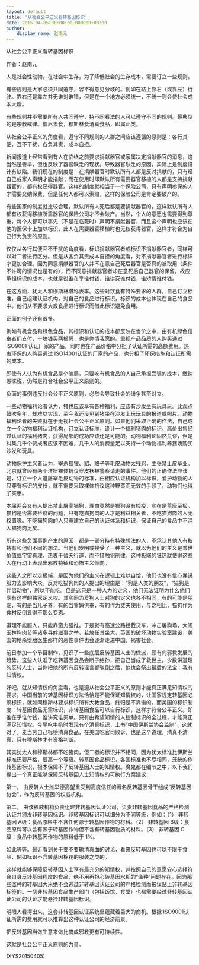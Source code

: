 ```yaml
---
layout: default
title: '从社会公平正义看转基因标识'
date: 2015-04-05T00:00:00.000000+08:00
author:
    display_name: 赵南元
---
```


从社会公平正义看转基因标识

作者：赵南元

人是社会性动物，在社会中生存，为了降低社会的生存成本，需要订立一些规则。

有些规则是大家必须共同遵守，容不得意见分歧的。例如在路上靠右（或靠左）行驶。靠右还是靠左并无谁对谁错，但是在一个地方必须统一，不统一则会使社会成本大增。

有些规则并不需要所有人共同遵守，持不同看法的人可以遵守不同的规则。最典型的是宗教戒律。僧尼素食，穆斯林食清真食品，即属此类。

从社会公平正义的角度看，遵守不同规则的人群之间应该遵循的原则是：各行其便，互不干扰，各负其责，成本自担。

新闻报道上经常看到有人在临终之前要求捐献器官或家属决定捐献器官的消息，这当然是善举，但也反映了器官缺乏的现状。导致器官缺乏的原因，实际上是制度设计有缺陷。我们现在的制度是：在捐献器官时默认所有人都是反对捐献的，只有经自己或家人声明才能捐献；而在使用时却默认所有需要器官移植的人都是支持捐献器官的，都有权获得器官。这样的制度就相当于一个保险公司，只有声明参保的人才需要交纳保费，但是任何人都可以索赔，这样的保险公司是肯定要破产的。

有些国家的制度就比较合理，默认所有人死后都是要捐献器官的，这样默认所有人都有权获得移植所需器官的保险公司才不会破产。当然，个人的意愿也需要得到尊重，每个人都可以事先（不是在临死时）声明不捐献器官，而且这个声明也应该在他的医保卡上加以标识，此人在需要器官移植时也无权获得器官，这样才符合为自己行为负责的原则。

仅仅从各行其便互不干扰的角度看，标识捐献器官者或标识不捐献器官者，同样可以对二者进行区分。但是从各负其责成本自担的角度看，对不捐献器官者进行标识才更加合理。因为同意捐献器官的人并不在意自己死后器官是否真的被取用（条件不许可的情况也是有的），而不同意捐献器官者却在意死后自己器官的保留，故应承担标识的成本。也就是说谁在乎谁付钱，谁讲究谁付钱，谁矫情谁付钱。

在这方面，犹太人和穆斯林堪称表率。这些对饮食有特殊要求的人群，自己订立标准，自己组建认证机构，对自己的食品进行标识，标识的成本也体现在自己的食品中。他们从不要求大教食品进行标识而借此标识避免食用。

正面的例子还有很多。

例如有机食品和绿色食品，其标识和认证的成本都反映在售价之中，由有机绿色信奉者们支付，十块钱买两根葱，也是你情我愿的。重视产品品质的人购买通过ISO9001 认证厂家的产品，同时也在产品价格中分担了认证所需的高额费用。热衷环保的人购买通过 ISO14001认证的厂家的产品，也分担了环保措施和认证所需的成本。

即使有人认为有机食品是个骗局，只要吃有机食品的人自己承担受骗的成本，缴纳愚昧税，仍然是符合社会公平正义原则的。

负面的事例违反社会公平正义原则，必然会导致社会的纷争甚至对立。

一些动物福利论者认为，猪也应该享有各种福利，应该有沙发坐有玩具玩。此观点鼓吹多年，却难以实现，至今我还没见到猪坐在沙发上玩玩具的报道或照片。动物福利论者的失败就在于无视社会公平正义原则。如果他们采取正确的作法，自己成立一个动物福利认证机构，订立认证标准，设计一个福利猪肉的标识，高价出售经过认证的福利猪肉，获得局部的成功应该还是可能的。动物福利论固然荒谬，但是纠集几千个赞成者应该不困难，几千人的消费量足以支持一个动物福利养猪场购买沙发和玩具。

动物保护主义者认为，宰杀狐狸、貂、貉子等毛皮动物太残忍，主张禁止皮草业。北京就曾经有两个洋妞裸体抗议穿皮袄被警察请走的事件。他们的正确作法应该是，订立一个人道屠宰毛皮动物的标准，由相应认证机构加以标识，爱护动物的人只穿有标识的皮袄，就不需要采取裸体抗议这种野蛮而无效的手段了，动物们也得了实惠。

本届两会又有人提出禁止屠宰猫狗，理由竟然是猫狗没有检疫，实在是荒唐至极。猫狗是否需要检疫的问题，只有吃猫狗肉的人才是利益相关者，不吃猫狗肉的人无权置喙。不吃猫狗肉的人只需建立自己的认证体系和标识，保证自己的食品中不混入猫狗肉足矣。

所有这些负面事例产生的原因，都是一部分持有特殊想法的人，不承认其他人有权持有和他们不同的想法。当他们发明或接受了一种主义，就以为他们的主义是普世价值或宇宙真理，热衷于替天行道，而不惜触犯刑律。这种极端的狂热就使得这些人在行动上表现出邪教特征和恐怖主义倾向。

这些人之所以走极端，是因为他们的主义在逻辑上难以自恰，他们也没有信心靠说服力去影响大众。反对吃猫狗肉的人提出的理由是：“狗是人类的朋友”，“猫狗是伴侣动物”，所以不能吃。但是这只是一种人为的定义，他们无法证明为什么他们享有这样的独家定义权。其实同为爱狗人士对狗的定义也各不相同，有的可能是朋友，有的是当儿子养，有的当爹妈供奉，有的作为丈夫使用，与之相比，猫狗作为食材反倒显得不那么变态。

道理不能服人，只能靠蛮力强推。于是就有高速公路拦截货车，冲击屠狗场，大闹玉林狗肉节等诸多寻衅滋事之举。若放任其坐大，英国的破坏动物实验室建设，美国的枪杀堕胎医生那样的恶性事件也会逐渐走进中国，祸害社会。

前日参加一个节目制作，见识了一些底层反转基因人士的做派，颇有向邪教发展的趋势。这些人认准了吃转基因食品会断子绝孙，把自己当成了救世主。少数讲道理的反转人士，当你把他的所有反转谣言都驳倒之后，他也会祭出最后的法宝：我有知情权。

好吧，就从知情权的角度看，也是遵从社会公平正义的原则才能真正满足知情权的要求。中国当前的转基因标识方法恰恰是不能保证知情权的，让国家规定转基因必须标识，就如同穆斯林要求标识所有大教食品，终归是不靠谱的。而美国的标识制度：转基因食品无需标识，非转基因食品可以自行标识，这样才符合公平正义。即谁在乎谁付钱，谁讲究谁买单。只有由希望知情的人控制标识的全过程，才能真正满足知情权。今早吃牛奶时发现有个清真标识，上书“中国伊斯兰协会监制”，这就对了。麦当劳自己标榜清真食品，在美国吃官司败诉，也是这个道理，清真不清真，只有穆斯林才有资格判断。

其实犹太人和穆斯林都不吃猪肉，但二者的标识并不相同，因为犹太标准比伊斯兰标准还要严格，要高一个等级。转基因食品标识，各国标准也不尽相同，笼统的作转基因标识，根本保障不了反转基因人士的知情权。魔鬼都在细节之中，以下我们提出一个真正能够保障反转基因人士知情权的可执行方案建议：

第一， 由反转人士推举德高望重受到高度信任的著名反转基因骨干组成“反转基因协会”，作为反转基因的权威机构。

第二， 由该权威机构负责组建非转基因认证公司，负责非转基因食品的严格检测认证并颁发非转基因标识。非转基因标识可以细分为不同等级，例如：（1） 非转基因 A级：食品原料中不含任何源于转基因作物的材料。（2） 非转基因 B级：食品原料可以含有源于转基因作物但不含有转基因物质的材料。（3） 非转基因 C级：食品中转基因作物的原料低于 1%。

如此等等。最近看到关于要不要输清真血的讨论，看来反转基因也可以不限于食品，例如标识不含转基因棉花的服装之类的。

这样就能够保障反转基因人士享有最充分的知情权，并按照自己的意愿安心选择符合自身反转基因程度的食品，绝不用再担心转基因水稻的“滥种”问题存在。因为那些滥种的转基因大米绝不会逃过非转基因认证公司的严格检测而被误贴上非转基因标签的。一切非转基因食品生产部门（包括饭馆，食堂）也都需要经过非转基因认证公司的认证才能悬挂非转基因标识。

明眼人看得出来，这套非转基因认证系统里蕴藏着巨大的商机。根据 ISO9001认证所需的费用就可以推算出这种认证公司的经济前景。

把反转基因当做生意来做比搞成邪教更有可持续性。

这就是社会公平正义原则的力量。

(XYS20150405)

